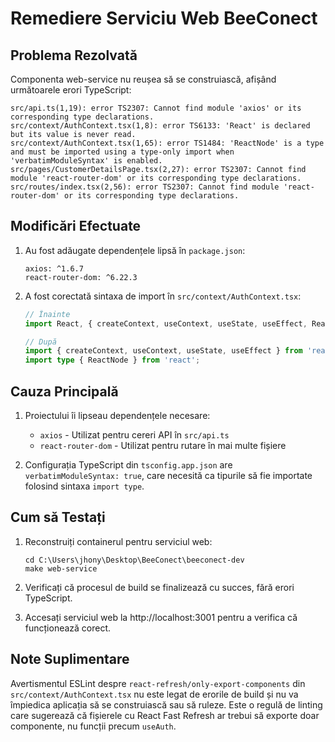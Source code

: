 # Remediere Serviciu Web BeeConect

## Problema Rezolvată

Componenta web-service nu reușea să se construiască, afișând următoarele erori TypeScript:

```
src/api.ts(1,19): error TS2307: Cannot find module 'axios' or its corresponding type declarations.
src/context/AuthContext.tsx(1,8): error TS6133: 'React' is declared but its value is never read.
src/context/AuthContext.tsx(1,65): error TS1484: 'ReactNode' is a type and must be imported using a type-only import when 'verbatimModuleSyntax' is enabled.
src/pages/CustomerDetailsPage.tsx(2,27): error TS2307: Cannot find module 'react-router-dom' or its corresponding type declarations.
src/routes/index.tsx(2,56): error TS2307: Cannot find module 'react-router-dom' or its corresponding type declarations.
```

## Modificări Efectuate

1. Au fost adăugate dependențele lipsă în `package.json`:
   ```
   axios: ^1.6.7
   react-router-dom: ^6.22.3
   ```

2. A fost corectată sintaxa de import în `src/context/AuthContext.tsx`:
   ```typescript
   // Înainte
   import React, { createContext, useContext, useState, useEffect, ReactNode } from 'react';
   
   // După
   import { createContext, useContext, useState, useEffect } from 'react';
   import type { ReactNode } from 'react';
   ```

## Cauza Principală

1. Proiectului îi lipseau dependențele necesare:
   - `axios` - Utilizat pentru cereri API în `src/api.ts`
   - `react-router-dom` - Utilizat pentru rutare în mai multe fișiere

2. Configurația TypeScript din `tsconfig.app.json` are `verbatimModuleSyntax: true`, care necesită ca tipurile să fie importate folosind sintaxa `import type`.

## Cum să Testați

1. Reconstruiți containerul pentru serviciul web:
   ```
   cd C:\Users\jhony\Desktop\BeeConect\beeconect-dev
   make web-service
   ```

2. Verificați că procesul de build se finalizează cu succes, fără erori TypeScript.

3. Accesați serviciul web la http://localhost:3001 pentru a verifica că funcționează corect.

## Note Suplimentare

Avertismentul ESLint despre `react-refresh/only-export-components` din `src/context/AuthContext.tsx` nu este legat de erorile de build și nu va împiedica aplicația să se construiască sau să ruleze. Este o regulă de linting care sugerează că fișierele cu React Fast Refresh ar trebui să exporte doar componente, nu funcții precum `useAuth`.